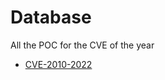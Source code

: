 # Database

All the POC for the CVE of the year


* [CVE-2010-2022](https://zeste.alice-snow.ru/2010/database/cve-2010-2022)